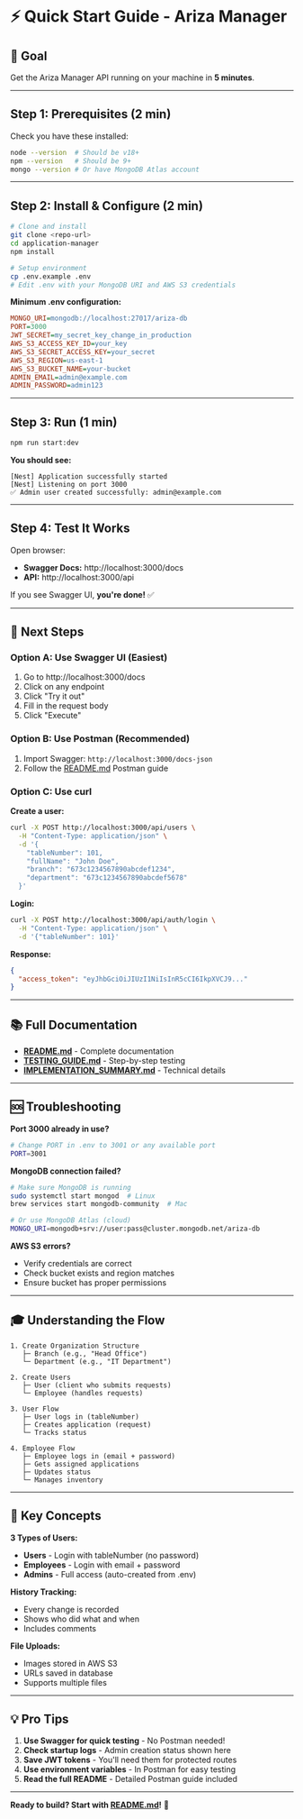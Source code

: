 # ⚡ Quick Start Guide - Ariza Manager

## 🎯 Goal
Get the Ariza Manager API running on your machine in **5 minutes**.

---

## Step 1: Prerequisites (2 min)

Check you have these installed:

```bash
node --version  # Should be v18+
npm --version   # Should be 9+
mongo --version # Or have MongoDB Atlas account
```

---

## Step 2: Install & Configure (2 min)

```bash
# Clone and install
git clone <repo-url>
cd application-manager
npm install

# Setup environment
cp .env.example .env
# Edit .env with your MongoDB URI and AWS S3 credentials
```

**Minimum .env configuration:**
```ini
MONGO_URI=mongodb://localhost:27017/ariza-db
PORT=3000
JWT_SECRET=my_secret_key_change_in_production
AWS_S3_ACCESS_KEY_ID=your_key
AWS_S3_SECRET_ACCESS_KEY=your_secret
AWS_S3_REGION=us-east-1
AWS_S3_BUCKET_NAME=your-bucket
ADMIN_EMAIL=admin@example.com
ADMIN_PASSWORD=admin123
```

---

## Step 3: Run (1 min)

```bash
npm run start:dev
```

**You should see:**
```
[Nest] Application successfully started
[Nest] Listening on port 3000
✅ Admin user created successfully: admin@example.com
```

---

## Step 4: Test It Works

Open browser:
- **Swagger Docs:** http://localhost:3000/docs
- **API:** http://localhost:3000/api

If you see Swagger UI, **you're done!** ✅

---

## 🚀 Next Steps

### Option A: Use Swagger UI (Easiest)
1. Go to http://localhost:3000/docs
2. Click on any endpoint
3. Click "Try it out"
4. Fill in the request body
5. Click "Execute"

### Option B: Use Postman (Recommended)
1. Import Swagger: `http://localhost:3000/docs-json`
2. Follow the [README.md](./README.md) Postman guide

### Option C: Use curl

**Create a user:**
```bash
curl -X POST http://localhost:3000/api/users \
  -H "Content-Type: application/json" \
  -d '{
    "tableNumber": 101,
    "fullName": "John Doe",
    "branch": "673c1234567890abcdef1234",
    "department": "673c1234567890abcdef5678"
  }'
```

**Login:**
```bash
curl -X POST http://localhost:3000/api/auth/login \
  -H "Content-Type: application/json" \
  -d '{"tableNumber": 101}'
```

**Response:**
```json
{
  "access_token": "eyJhbGciOiJIUzI1NiIsInR5cCI6IkpXVCJ9..."
}
```

---

## 📚 Full Documentation

- **[README.md](./README.md)** - Complete documentation
- **[TESTING_GUIDE.md](./TESTING_GUIDE.md)** - Step-by-step testing
- **[IMPLEMENTATION_SUMMARY.md](./IMPLEMENTATION_SUMMARY.md)** - Technical details

---

## 🆘 Troubleshooting

**Port 3000 already in use?**
```bash
# Change PORT in .env to 3001 or any available port
PORT=3001
```

**MongoDB connection failed?**
```bash
# Make sure MongoDB is running
sudo systemctl start mongod  # Linux
brew services start mongodb-community  # Mac

# Or use MongoDB Atlas (cloud)
MONGO_URI=mongodb+srv://user:pass@cluster.mongodb.net/ariza-db
```

**AWS S3 errors?**
- Verify credentials are correct
- Check bucket exists and region matches
- Ensure bucket has proper permissions

---

## 🎓 Understanding the Flow

```
1. Create Organization Structure
   ├─ Branch (e.g., "Head Office")
   └─ Department (e.g., "IT Department")

2. Create Users
   ├─ User (client who submits requests)
   └─ Employee (handles requests)

3. User Flow
   ├─ User logs in (tableNumber)
   ├─ Creates application (request)
   └─ Tracks status

4. Employee Flow
   ├─ Employee logs in (email + password)
   ├─ Gets assigned applications
   ├─ Updates status
   └─ Manages inventory
```

---

## 🔑 Key Concepts

**3 Types of Users:**
- **Users** - Login with tableNumber (no password)
- **Employees** - Login with email + password
- **Admins** - Full access (auto-created from .env)

**History Tracking:**
- Every change is recorded
- Shows who did what and when
- Includes comments

**File Uploads:**
- Images stored in AWS S3
- URLs saved in database
- Supports multiple files

---

## 💡 Pro Tips

1. **Use Swagger for quick testing** - No Postman needed!
2. **Check startup logs** - Admin creation status shown here
3. **Save JWT tokens** - You'll need them for protected routes
4. **Use environment variables** - In Postman for easy testing
5. **Read the full README** - Detailed Postman guide included

---

**Ready to build? Start with [README.md](./README.md)!** 🚀
